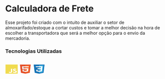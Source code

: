 # Calculadora de Frete

<p>Esse projeto foi criado com o intuito de auxiliar o setor de almoxarifado/estoque a cortar custos e tomar a melhor decisão na hora de escolher a transportadora que será 
a melhor opção para o envio da mercadoria.</p>

### Tecnologias Utilizadas
  
<div style="display: inline_block"><br>
  <img align="center" alt="Juninho-Js" height="30" width="40" src="https://raw.githubusercontent.com/devicons/devicon/master/icons/javascript/javascript-plain.svg">
  <img align="center" alt="Juninho-HTML" height="30" width="40" src="https://raw.githubusercontent.com/devicons/devicon/master/icons/html5/html5-original.svg">
  <img align="center" alt="Juninho-CSS" height="30" width="40" src="https://raw.githubusercontent.com/devicons/devicon/master/icons/css3/css3-original.svg">
</div>
